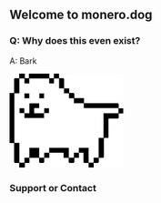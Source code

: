 ## Welcome to monero.dog


### Q: Why does this even exist?

A: Bark


![Image](/200w_d.gif)

### Support or Contact

